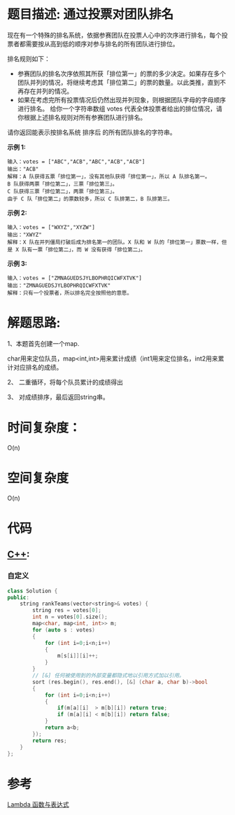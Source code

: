 # 题目描述:  通过投票对团队排名

现在有一个特殊的排名系统，依据参赛团队在投票人心中的次序进行排名，每个投票者都需要按从高到低的顺序对参与排名的所有团队进行排位。

排名规则如下：

  - 参赛团队的排名次序依照其所获「排位第一」的票的多少决定。如果存在多个团队并列的情况，将继续考虑其「排位第二」的票的数量。以此类推，直到不再存在并列的情况。
  - 如果在考虑完所有投票情况后仍然出现并列现象，则根据团队字母的字母顺序进行排名。
给你一个字符串数组 votes 代表全体投票者给出的排位情况，请你根据上述排名规则对所有参赛团队进行排名。

请你返回能表示按排名系统 排序后 的所有团队排名的字符串。

**示例 1:**
```
输入：votes = ["ABC","ACB","ABC","ACB","ACB"]
输出："ACB"
解释：A 队获得五票「排位第一」，没有其他队获得「排位第一」，所以 A 队排名第一。
B 队获得两票「排位第二」，三票「排位第三」。
C 队获得三票「排位第二」，两票「排位第三」。
由于 C 队「排位第二」的票数较多，所以 C 队排第二，B 队排第三。
```
**示例 2:**
```
输入：votes = ["WXYZ","XYZW"]
输出："XWYZ"
解释：X 队在并列僵局打破后成为排名第一的团队。X 队和 W 队的「排位第一」票数一样，但是 X 队有一票「排位第二」，而 W 没有获得「排位第二」。 
```

**示例 3:** 
```
输入：votes = ["ZMNAGUEDSJYLBOPHRQICWFXTVK"]
输出："ZMNAGUEDSJYLBOPHRQICWFXTVK"
解释：只有一个投票者，所以排名完全按照他的意愿。
```

# 解题思路:
1、本题首先创建一个map.

char用来定位队员，map<int,int>用来累计成绩（int1用来定位排名，int2用来累计对应排名的成绩。

2、 二重循环，将每个队员累计的成绩得出

3、 对成绩排序，最后返回string串。

# 时间复杂度：
  O(n)
# 空间复杂度
  O(n)
  
# 代码

## [C++](./Rank-Teams-By-Votes.cpp):
###  自定义
```c++
class Solution {
public:
    string rankTeams(vector<string>& votes) {
        string res = votes[0];
        int n = votes[0].size();
        map<char, map<int, int>> m;
        for (auto s : votes)
        {
            for (int i=0;i<n;i++)
            {
                m[s[i]][i]++;
            }
        }
        // [&] 任何被使用到的外部变量都隐式地以引用方式加以引用。
        sort (res.begin(), res.end(), [&] (char a, char b)->bool
        {
            for (int i=0;i<n;i++)
            {
                if(m[a][i]  > m[b][i]) return true;
                if (m[a][i] < m[b][i]) return false;
            }
            return a<b;
        });
        return res;
    }
};
```

# 参考

  [Lambda 函数与表达式](https://www.runoob.com/cplusplus/cpp-functions.html)
